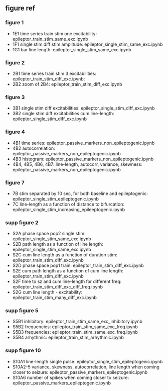 ## figure ref
### figure 1
- 1E1 time series train stim one excitability: epileptor_train_stim_same_exc.ipynb
- 1F1 single stim diff stim amplitude: epileptor_single_stim_same_exc.ipynb 
- 1G1 bar line length: epileptor_single_stim_same_exc.ipynb 

### figure 2
- 2B1 time series train stim 3 excitabilities: epileptor_train_stim_diff_exc.ipynb: 
- 2B2 zoom of 2B4: epileptor_train_stim_diff_exc.ipynb

### figure 3
- 3B1 single stim diff excitabilities: epileptor_single_stim_diff_exc.ipynb
- 3B2 single stim diff excitabilities cum line-length: epileptor_single_stim_diff_exc.ipynb

### figure 4
- 4B1 time series: epileptor_passive_markers_non_epileptogenic.ipynb
- 4B2 autocorrelation: epileptor_passive_markers_non_epileptogenic.ipynb
- 4B3 histogram: epileptor_passive_markers_non_epileptogenic.ipynb 
- 4B4, 4B5, 4B6, 4B7: line-length, autocorr, variance, skewness: epileptor_passive_markers_non_epileptogenic.ipynb

### figure 7
- 7B stim separated by 10 sec, for both baseline and epileptogenic: epileptor_single_stim_epileptogenic.ipynb
- 7C line-length as a function of distance to bifurcation: epileptor_single_stim_increasing_epileeptogenic.ipynb

### supp figure 2
- S2A phase space pop2 single stim: epileptor_single_stim_same_exc.ipynb
- S2B path length as a function of line length: epileptor_single_stim_same_exc.ipynb
- S2C cum line length as a function of duration stim: epileptor_train_stim_diff_exc.ipynb 
- S2D phase space pop1 train: epileptor_train_stim_diff_exc.ipynb 
- S2E cum path length as a function of cum line length: epileptor_train_stim_diff_exc.ipynb 
- S2F time to sz and cum line-length for different freq: epileptor_train_stim_diff_exc_diff_freq.ipynb
- S2G cum line length - excitability: epileptor_train_stim_many_diff_exc.ipynb

### supp figure 5
- S5B1 inhibitory: epileptor_train_stim_same_exc_inhibitory.ipynb 
- S5B2 frequencies: epileptor_train_stim_same_exc_freq.ipynb
- S5B3 frequencies: epileptor_train_stim_same_exc_freq.ipynb
- S5B4 arhythmic: epileptor_train_stim_arhythmic.ipynb

### supp figure 10
- S10A1 line-length single pulse: epileptor_single_stim_epileptogenic.ipynb
- S10A2-5 variance, skewness, autocorrelation, line length when coming closer to seizure: epileptor_passive_markers_epileptogenic.ipynb
- S10A6 number of spikes when coming closer to seizure: epileptor_passive_markers_epileptogenic.ipynb
